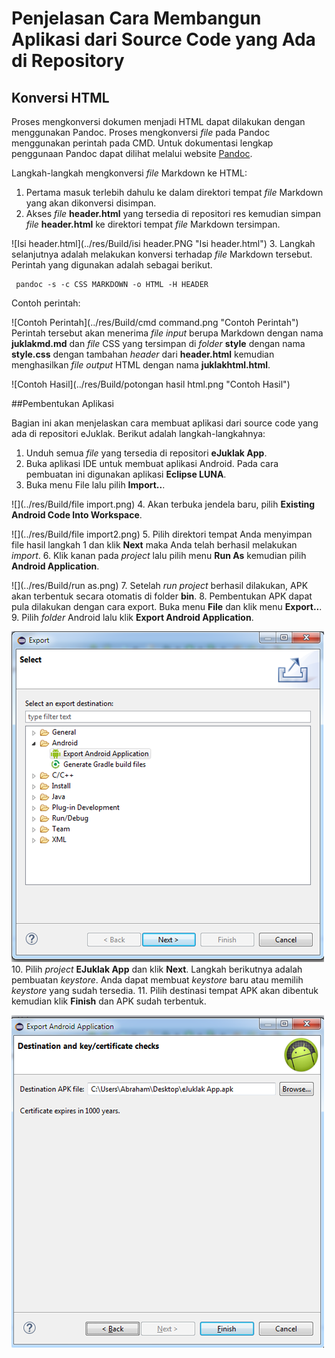 # Penjelasan Cara Membangun Aplikasi dari Source Code yang Ada di Repository


## Konversi HTML

Proses mengkonversi dokumen menjadi HTML dapat dilakukan dengan menggunakan Pandoc. Proses mengkonversi *file* pada Pandoc menggunakan perintah pada CMD. Untuk dokumentasi lengkap penggunaan Pandoc dapat dilihat melalui website [Pandoc](http://pandoc.org/).  

Langkah-langkah mengkonversi *file* Markdown ke HTML:  

1. Pertama masuk terlebih dahulu ke dalam direktori tempat *file* Markdown yang akan dikonversi disimpan.
2. Akses *file* **header.html** yang tersedia di repositori res kemudian simpan *file* **header.html** ke direktori tempat *file* Markdown tersimpan.

  ![Isi header.html](../res/Build/isi header.PNG "Isi header.html")
3. Langkah selanjutnya adalah melakukan konversi terhadap *file* Markdown tersebut. Perintah yang digunakan adalah sebagai berikut.  

   ```
    pandoc -s -c CSS MARKDOWN -o HTML -H HEADER
   ```
  Contoh perintah:

  ![Contoh Perintah](../res/Build/cmd command.png "Contoh Perintah")  
  Perintah tersebut akan menerima *file input* berupa Markdown dengan nama **juklakmd.md** dan *file* CSS yang tersimpan di *folder* **style** dengan nama **style.css** dengan tambahan *header* dari **header.html** kemudian menghasilkan *file output* HTML dengan nama **juklakhtml.html**.

  ![Contoh Hasil](../res/Build/potongan hasil html.png "Contoh Hasil")


##Pembentukan Aplikasi

Bagian ini akan menjelaskan cara membuat aplikasi dari source code yang ada di repositori eJuklak. 
Berikut adalah langkah-langkahnya:

1. Unduh semua *file* yang tersedia di repositori **eJuklak App**.
2. Buka aplikasi IDE untuk membuat aplikasi Android. Pada cara pembuatan ini digunakan aplikasi **Eclipse LUNA**.
3. Buka menu File lalu pilih **Import..**.
  
  ![](../res/Build/file import.png)
4. Akan terbuka jendela baru, pilih **Existing Android Code Into Workspace**. 

  ![](../res/Build/file import2.png)
5. Pilih direktori tempat Anda menyimpan file hasil langkah 1 dan klik **Next** maka Anda telah berhasil melakukan *import*.
6. Klik kanan pada *project* lalu pilih menu **Run As** kemudian pilih **Android Application**.

  ![](../res/Build/run as.png)
7. Setelah *run* *project* berhasil dilakukan, APK akan terbentuk secara otomatis di folder **bin**.
8. Pembentukan APK dapat pula dilakukan dengan cara export. Buka menu **File** dan klik menu **Export..**.
9. Pilih *folder* Android lalu klik **Export Android Application**.

  ![](../res/Build/export.png)
10. Pilih *project* **EJuklak App** dan klik **Next**. Langkah berikutnya adalah pembuatan *keystore*. Anda dapat membuat *keystore* baru atau memilih *keystore* yang sudah tersedia.
11. Pilih destinasi tempat APK akan dibentuk kemudian klik **Finish** dan APK sudah terbentuk.

  ![](../res/Build/export2.png)

